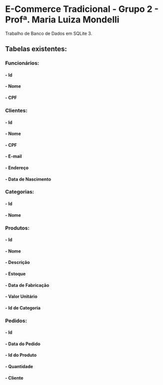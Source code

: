 # E-Commerce Tradicional - Grupo 2 - Profª. Maria Luiza Mondelli

Trabalho de Banco de Dados em SQLite 3.

## Tabelas existentes:

### Funcionários:
#### - Id
#### - Nome
#### - CPF

### Clientes:
#### - Id
#### - Nome 
#### - CPF 
#### - E-mail 
#### - Endereço 
#### - Data de Nascimento 

### Categorias:
#### - Id
#### - Nome

### Produtos:
#### - Id
#### - Nome
#### - Descrição
#### - Estoque
#### - Data de Fabricação
#### - Valor Unitário
#### - Id de Categoria

### Pedidos:
#### - Id
#### - Data do Pedido
#### - Id do Produto
#### - Quantidade
#### - Cliente 